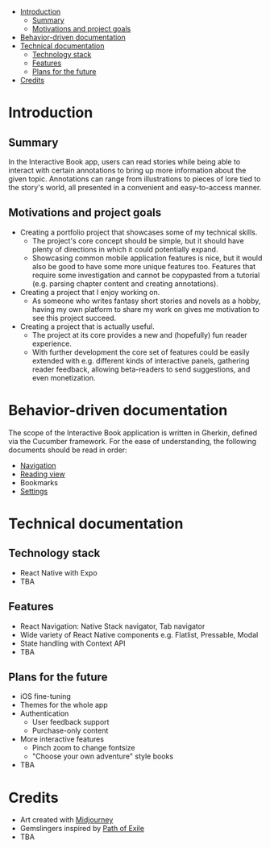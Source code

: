 - [Introduction](#introduction)
	- [Summary](#summary)
	- [Motivations and project goals](#motivations-and-project-goals)
- [Behavior-driven documentation](#behavior-driven-documentation)
- [Technical documentation](#technical-documentation)
	- [Technology stack](#technology-stack)
	- [Features](#features)
	- [Plans for the future](#plans-for-the-future)
- [Credits](#credits)

# Introduction
## Summary
In the Interactive Book app, users can read stories while being able to interact with certain annotations to bring up more information about the given topic. Annotations can range from illustrations to pieces of lore tied to the story's world, all presented in a convenient and easy-to-access manner.

## Motivations and project goals
- Creating a portfolio project that showcases some of my technical skills.
  - The project's core concept should be simple, but it should have plenty of directions in which it could potentially expand.
  - Showcasing common mobile application features is nice, but it would also be good to have some more unique features too. Features that require some investigation and cannot be copypasted from a tutorial (e.g. parsing chapter content and creating annotations).
- Creating a project that I enjoy working on.
  - As someone who writes fantasy short stories and novels as a hobby, having my own platform to share my work on gives me motivation to see this project succeed.
- Creating a project that is actually useful.
  - The project at its core provides a new and (hopefully) fun reader experience.
  - With further development the core set of features could be easily extended with e.g. different kinds of interactive panels, gathering reader feedback, allowing beta-readers to send suggestions, and even monetization.

# Behavior-driven documentation
The scope of the Interactive Book application is written in Gherkin, defined via the Cucumber framework. For the ease of understanding, the following documents should be read in order:

- [Navigation](./documentation/navigation.feature)
- [Reading view](./documentation/reading_view.feature)
- Bookmarks
- [Settings](./documentation/settings.feature)

# Technical documentation
## Technology stack
- React Native with Expo
- TBA

## Features
- React Navigation: Native Stack navigator, Tab navigator
- Wide variety of React Native components e.g. Flatlist, Pressable, Modal
- State handling with Context API
- TBA

## Plans for the future
- iOS fine-tuning
- Themes for the whole app
- Authentication
  - User feedback support
  - Purchase-only content
- More interactive features
  - Pinch zoom to change fontsize
  - "Choose your own adventure" style books
- TBA

# Credits
- Art created with [Midjourney](https://www.midjourney.com/)
- Gemslingers inspired by [Path of Exile](https://www.pathofexile.com/)
- TBA 
